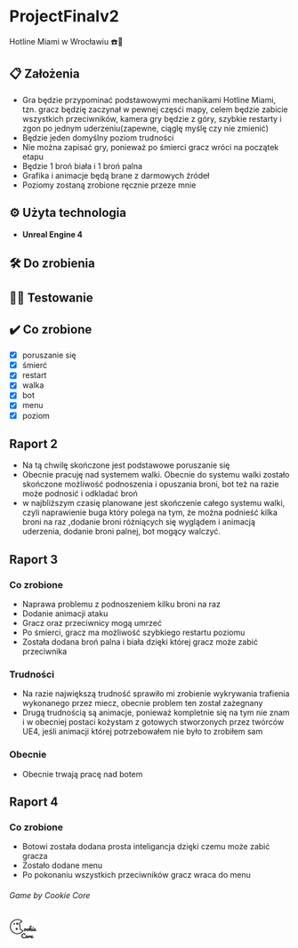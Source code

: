 # ProjectFinalv2

Hotline Miami w Wrocławiu ☎️🚋

## 📋 Założenia

- Gra będzie przypominać podstawowymi mechanikami Hotline Miami, tzn. gracz będzię zaczynał w pewnej częsći mapy, celem będzie zabicie wszystkich przeciwników, kamera gry będzie z góry, szybkie restarty i zgon po jednym uderzeniu(zapewne, ciąglę myślę czy nie zmienić)
- Będzie jeden domyślny poziom trudności
- Nie można zapisać gry, ponieważ po śmierci gracz wróci na początek etapu
- Będzie 1 broń biała i 1 broń palna
- Grafika i animacje będą brane z darmowych źródeł
- Poziomy zostaną zrobione ręcznie przeze mnie

## ⚙️ Użyta technologia

- **Unreal Engine 4**

## 🛠️ Do zrobienia


  
## 👨‍💻 Testowanie



## ✔️ Co zrobione

- [x] poruszanie się
- [x] śmierć
- [x] restart
- [x] walka
- [x] bot
- [x] menu
- [x] poziom

## Raport 2

- Na tą chwilę skończone jest podstawowe poruszanie się
- Obecnie pracuję nad systemem walki. Obecnie do systemu walki zostało skończone możliwość podnoszenia i opuszania broni, bot też na razie może podnosić i odkladać broń
- w najbliższym czasię planowane jest skończenie całego systemu walki, czyli naprawienie buga który polega na tym, że można podnieść kilka broni na raz ,dodanie broni różniących się wyglądem i animacją uderzenia, dodanie broni palnej, bot mogący walczyć.

## Raport 3

### Co zrobione

- Naprawa problemu z podnoszeniem kilku broni na raz
- Dodanie animacji ataku
- Gracz oraz przeciwnicy mogą umrzeć
- Po śmierci, gracz ma możliwość szybkiego restartu poziomu
- Została dodana broń palna i biała dzięki której gracz może zabić przeciwnika
  
### Trudności

- Na razie największą trudność sprawiło mi zrobienie wykrywania trafienia wykonanego przez miecz, obecnie problem ten został zażegnany
- Drugą trudnością są animacje, ponieważ kompletnie się na tym nie znam i w obecniej postaci kożystam z gotowych stworzonych przez twórców UE4, jeśli animacji której potrzebowałem nie było to zrobiłem sam

### Obecnie

- Obecnie trwają pracę nad botem

## Raport 4

### Co zrobione

- Botowi została dodana prosta inteligancja dzięki czemu może zabić gracza
- Zostało dodane menu
- Po pokonaniu wszystkich przeciwników gracz wraca do menu

###### Game by Cookie Core

![alt text](https://raw.githubusercontent.com/marcinu456/Logo/master/logocoockiecore_icon.png "Cookie Core logo")
